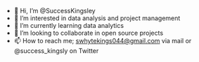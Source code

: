- 👋 Hi, I’m @SuccessKingsley
- 👀 I’m interested in data analysis and project management
- 🌱 I’m currently learning data analytics
- 💞️ I’m looking to collaborate in open source projects
- 📫 How to reach me; swhytekings044@gmail.com via mail or @success_kingsly on Twitter

<!---
SuccessKingsley/SuccessKingsley is a ✨ special ✨ repository because its `README.md` (this file) appears on your GitHub profile.
You can click the Preview link to take a look at your changes.
--->
